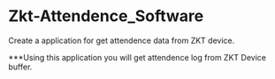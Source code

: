 # Zkt-Attendence_Software
Create a application for get attendence data from ZKT device.


***Using this application you will get attendence log from ZKT Device buffer.

